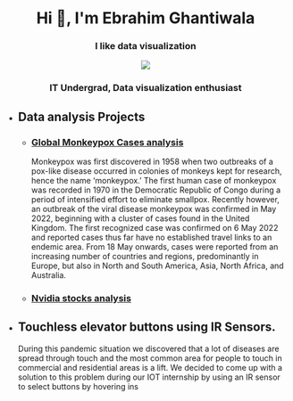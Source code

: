 <h1 align="center">Hi 👋, I'm Ebrahim Ghantiwala</h1>
<h3 align="center">I like data visualization </h3>
<center><img style="text-align:center" src="https://media1.giphy.com/media/DhstvI3zZ598Nb1rFf/giphy.gif?cid=ecf05e47emgq52b8an2yzvpe6z848ft0hmeufjge6cehl4cj&rid=giphy.gif&ct=g"/></center>
<h3 align="center">IT Undergrad, Data visualization enthusiast</h3>

<ul>
  <li><h2>Data analysis Projects</h2></li>
    <ul>
    <li><h3><a href='https://www.kaggle.com/code/ebrahimghantiwala/global-monkeypox-cases-analysis'>Global Monkeypox Cases analysis</a></h3></li>
      <p>Monkeypox was first discovered in 1958 when two outbreaks of a pox-like disease occurred in colonies of monkeys kept for research, hence the name ‘monkeypox.’ The first human case of monkeypox was recorded in 1970 in the Democratic Republic of Congo during a period of intensified effort to eliminate smallpox.
Recently however, an outbreak of the viral disease monkeypox was confirmed in May 2022, beginning with a cluster of cases found in the United Kingdom. The first recognized case was confirmed on 6 May 2022 and reported cases thus far have no established travel links to an endemic area. From 18 May onwards, cases were reported from an increasing number of countries and regions, predominantly in Europe, but also in North and South America, Asia, North Africa, and Australia.</p>
    <li><h3><a href='https://www.kaggle.com/code/ebrahimghantiwala/nvidia-stocks-analysis'>Nvidia stocks analysis</a></h3></li>
    </ul>
  <li><h2>Touchless elevator buttons using IR Sensors.</h2></li>
  <p>During this pandemic situation we discovered that a lot of diseases are spread through touch and the most common area for people to touch in commercial and residential areas is a lift. We decided to come up with a solution to this problem during our IOT internship by using an IR sensor to select buttons by hovering ins
